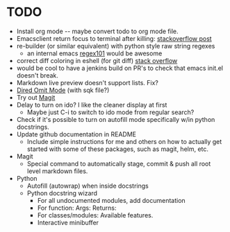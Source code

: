 
# TODO
  * Install org mode -- maybe convert todo to org mode file.
  * Emacsclient return focus to terminal after killing: [stackoverflow post](https://stackoverflow.com/questions/47496959/how-to-return-focus-to-terminal-after-closing-gui-emacsclient-on-mac-os-x)
  * re-builder (or similar equivalent) with python style raw string regexes
      * an internal emacs [regex101](https://regex101.com/) would be awesome
  * correct diff coloring in eshell (for git diff) [stack overflow](https://emacs.stackexchange.com/questions/9517/colored-git-output-in-eshell)
  * would be cool to have a jenkins build on PR's to check that emacs init.el doesn't break.
  * Markdown live preview doesn't support lists. Fix?
  * [Dired Omit Mode](https://www.emacswiki.org/emacs/DiredOmitMode) (with sqk file?)
  * Try out [Magit](https://github.com/magit/magit)
  * Delay to turn on ido? I like the cleaner display at first
      * Maybe just C-i to switch to ido mode from regular search?
  * Check if it's possible to turn on autofill mode specifically w/in python docstrings.
  * Update github documentation in README
      * Include simple instructions for me and others on how to actually get started with some of these packages, such as magit, helm, etc.
  * Magit
      * Special command to automatically stage, commit & push all root level markdown files.
  * Python
      * Autofill (autowrap) when inside docstrings
      * Python docstring wizard
          * For all undocumented modules, add documentation
          * For function: Args: Returns:
          * For classes/modules: Available features.
          * Interactive minibuffer
